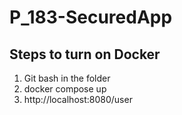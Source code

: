 # P_183-SecuredApp
## Steps to turn on Docker
1. Git bash in the folder
2. docker compose up
3. http://localhost:8080/user
